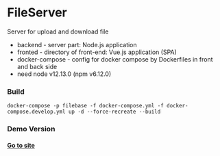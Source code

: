 # FileServer
Server for upload and download file
+ backend - server part: Node.js application
+ fronted - directory of front-end: Vue.js application (SPA)
+ docker-compose - config for docker compose by Dockerfiles in front and back side
+ need node v12.13.0 (npm v6.12.0)
### Build
```shell
docker-compose -p filebase -f docker-compose.yml -f docker-compose.develop.yml up -d --force-recreate --build
```
### Demo Version
#### <a href="http://bolart.ru">Go to site</a>

